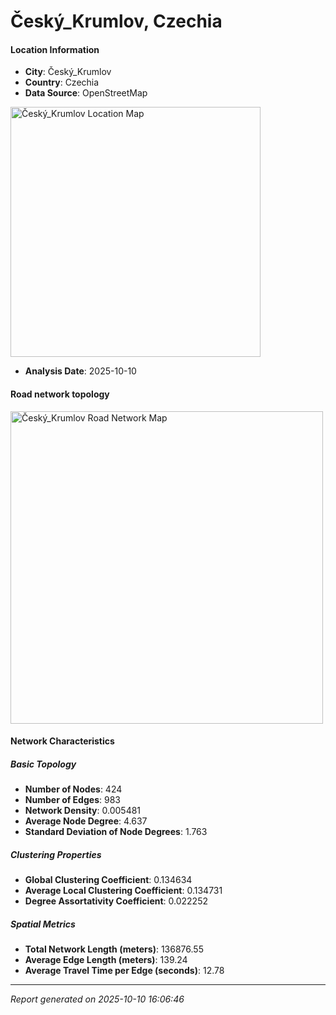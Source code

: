 # Český_Krumlov, Czechia

#### Location Information

- **City**: Český_Krumlov
- **Country**: Czechia
- **Data Source**: OpenStreetMap
<img src="Český_Krumlov_location.png" alt="Český_Krumlov Location Map" width="400" />

- **Analysis Date**: 2025-10-10

#### Road network topology

<img src="Český_Krumlov_network_map.png" alt="Český_Krumlov Road Network Map" width="500"/>

#### Network Characteristics

##### Basic Topology

- **Number of Nodes**: 424
- **Number of Edges**: 983
- **Network Density**: 0.005481
- **Average Node Degree**: 4.637
- **Standard Deviation of Node Degrees**: 1.763

##### Clustering Properties

- **Global Clustering Coefficient**: 0.134634
- **Average Local Clustering Coefficient**: 0.134731
- **Degree Assortativity Coefficient**: 0.022252

##### Spatial Metrics

- **Total Network Length (meters)**: 136876.55
- **Average Edge Length (meters)**: 139.24
- **Average Travel Time per Edge (seconds)**: 12.78

---
*Report generated on 2025-10-10 16:06:46*

